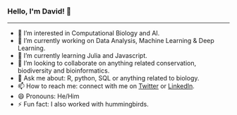 ### Hello, I'm David! 👋
--- 

- 🧠 I’m interested in Computational Biology and AI.
- 🔭 I’m currently working on Data Analysis, Machine Learning & Deep Learning.
- 🌱 I’m currently learning Julia and Javascript.
- 👯 I’m looking to collaborate on anything related conservation, biodiversity and bioinformatics.
- 💬 Ask me about: R, python, SQL or anything related to biology.
- 📫 How to reach me: connect with me on [Twitter](https://twitter.com/yooodavo) or [LinkedIn](www.linkedin.com/in/yooodavo).
- 😄 Pronouns: He/Him
- ⚡ Fun fact: I also worked with hummingbirds.
